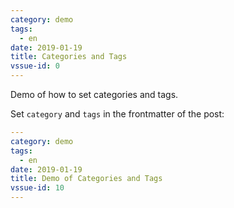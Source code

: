 ```yaml
---
category: demo
tags:
  - en
date: 2019-01-19
title: Categories and Tags
vssue-id: 0
---
```


Demo of how to set categories and tags.

<!-- more -->

Set `category` and `tags` in the frontmatter of the post:

```yaml {2-4}
---
category: demo
tags:
  - en
date: 2019-01-19
title: Demo of Categories and Tags
vssue-id: 10
---
```